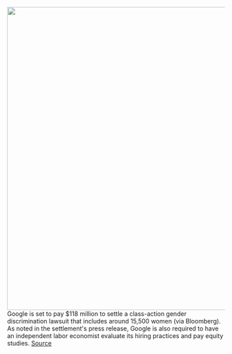 <img src='https://cdn.vox-cdn.com/thumbor/T-qvSjcppz4YjL22kbHkBY-40U4=/0x0:2040x1360/1200x800/filters:focal(857x517:1183x843)/cdn.vox-cdn.com/uploads/chorus_image/image/70968570/acastro_180427_1777_0001.0.jpg' width='700px' /><br/>
Google is set to pay $118 million to settle a class-action gender discrimination lawsuit that includes around 15,500 women (via Bloomberg). As noted in the settlement's press release, Google is also required to have an independent labor economist evaluate its hiring practices and pay equity studies.
<a href='https://www.theverge.com/2022/6/12/23164678/google-pay-118-million-settle-gender-discrimination-lawsuit'> Source <a/>